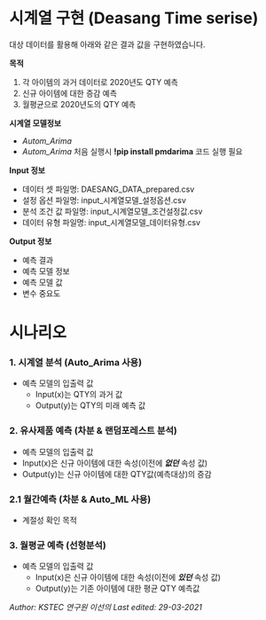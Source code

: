 # 시계열 구현 (Deasang Time serise)

대상 데이터를 활용해 아래와 같은 결과 값을 구현하였습니다.


**목적**
1. 각 아이템의 과거 데이터로 2020년도 QTY 예측
2. 신규 아이템에 대한 증감 예측
3. 월평균으로 2020년도의 QTY 예측

**시계열 모델정보**
- _Autom_Arima_
- _Autom_Arima_ 처음 실행시   **!pip install pmdarima** 코드 실행 필요

**Input 정보**
- 데이터 셋 파일명: DAESANG_DATA_prepared.csv
- 설정 옵션 파일명: input_시계열모델_설정옵션.csv
- 분석 조건 값 파일명: input_시계열모델_조건설정값.csv
- 데이터 유형 파일명: input_시계열모델_데이터유형.csv

**Output 정보**
- 예측 결과
- 예측 모델 정보
- 예측 모델 값
- 변수 중요도

# 시나리오

### 1. 시계열 분석 (Auto_Arima 사용)
- 예측 모델의 입출력 값
  - Input(x)는 QTY의 과거 값
  - Output(y)는 QTY의 미래 예측 값 


### 2. 유사제품 예측 (차분 & 랜덤포레스트 분석)
  - 예측 모델의 입출력 값
  - Input(x)은 신규 아이템에 대한 속성(이전에 **_없던_** 속성 값)
  - Output(y)는 신규 아이템에 대한 QTY값(예측대상)의 증감
 
  ### 2.1 월간예측 (차분 & Auto_ML 사용)
   - 계절성 확인 목적
 
### 3. 월평균 예측 (선형분석)
- 예측 모델의 입출력 값
  - Input(x)은 신규 아이템에 대한 속성(이전에 **_있던_** 속성 값)
  - Output(y)는 기존 아이템에 대한 평균 QTY 예측값 


*Author: KSTEC 연구원 이선의 
Last edited: 29-03-2021*

